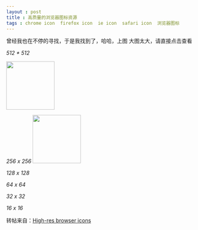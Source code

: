 ```yaml
---
layout : post 
title : 高质量的浏览器图标资源
tags : chrome icon  firefox icon  ie icon  safari icon  浏览器图标
---
```


曾经我也在不停的寻找，于是我找到了，哈哈，上图
大图太大，请直接点击查看

_512 * 512_

<a href="http://paulirish.com/lovesyou/browser_logos-512.png" target="_blank"><img class="alignnone" title="browser img " src="http://paulirish.com/lovesyou/browser_logos-512.png" alt=""  height="128px" /></a>

_256 x 256_
<a href="http://paulirish.com/lovesyou/browser_logos-256.png" target="_blank"><img src="http://paulirish.com/lovesyou/browser_logos-256.png"  alt=""   height="128px"  /></a>

_128 x 128_
<a href="http://paulirish.com/lovesyou/browser_logos-128.png" target="_blank"><img src="http://paulirish.com/lovesyou/browser_logos-128.png" alt="" /></a>

_64 x 64_
<a href="http://paulirish.com/lovesyou/browser_logos-64.png" target="_blank"><img src="http://paulirish.com/lovesyou/browser_logos-64.png" alt="" /></a>

_32 x 32_
<a href="http://paulirish.com/lovesyou/browser_logos-32.png" target="_blank"><img src="http://paulirish.com/lovesyou/browser_logos-32.png" alt="" /></a>

_16 x 16_
<a href="http://paulirish.com/lovesyou/browser_logos-16.png" target="_blank"><img src="http://paulirish.com/lovesyou/browser_logos-16.png" alt="" /></a>

转帖来自：[High-res browser icons](http://paulirish.com/2010/high-res-browser-icons/)
